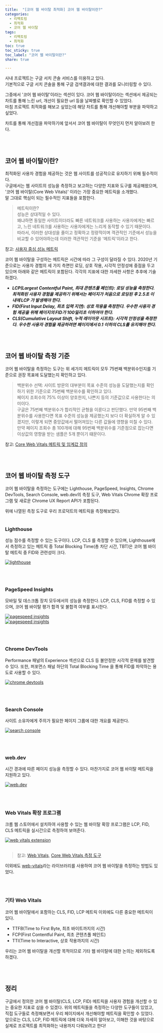 ```yaml
---
title:  "[코어 웹 바이탈 최적화] 코어 웹 바이탈이란?"
categories: 
  - 리팩토링
  - 최적화
  - 코어 웹 바이탈
tags:
  - 리팩토링
  - 최적화
toc: true
toc_sticky: true
toc_label: "코어 웹 바이탈이란?"
share: true

---
```


사내 프로젝트는 구글 서치 콘솔 서비스를 이용하고 있다. <br>
기본적으로 구글 서치 콘솔을 통해 구글 검색결과에 대한 결과를 모니터링할 수 있다. <br>

그중에서 '코어 웹 바이탈'이라는 섹션이 있다. 코어 웹 바이탈이라는 섹션에서 제공되는 차트를 통해 느린 url, 개선이 필요한 url 등을 날짜별로 확인할 수 있었다. <br>
마침 프로젝트 최적화를 해보고 싶었는데 해당 차트를 통해 개선해야할 부분을 파악하고 싶었다. <br>

차트를 통해 개선점을 파악하기에 앞서서 코어 웹 바이탈이 무엇인지 먼저 알아보려 한다.


<br>
<br>


## 코어 웹 바이탈이란?

최적화된 사용자 경험을 제공하는 것은 웹 사이트를 성공적으로 유지하기 위해 필수적이다. <br>
구글에서는 웹 사이트의 성능을 측정하고 보고하는 다양한 지표와 도구를 제공해왔으며, '코어 웹 바이탈(Core Web Vitals)' 이라는 가장 중요한 메트릭을 소개했다.<br>
말 그대로 핵심이 되는 필수적인 지표들을 포함한다.<br>

> 메트릭이란? <br> 성능은 상대적일 수 있다. <br> 왜냐하면 동일한 사이트이더라도 빠른 네트워크를 사용하는 사용자에게는 빠르고, 느린 네트워크를 사용하는 사용자에게는 느리게 동작할 수 있기 때문이다. <br>
따라서, 이러한 상대성을 줄이고 정확하고 정량적이며 객관적인 기준에서 성능을 비교할 수 있어야하는데 이러한 객관적인 기준을 '메트릭'이라고 한다.


참고: [사용자 중심 성능 메트릭](https://web.dev/user-centric-performance-metrics/#how-metrics-are-measured)


코어 웹 바이탈을 구성하는 메트릭은 시간에 따라 그 구성이 달라질 수 있다. 2020년 기준으로는 사용자 경험의 세 가지 측면인 로딩, 상호 작용, 시각적 안정성에 중점을 두고 있으며 아래와 같은 메트릭이 포함된다. 각각의 지표에 대한 자세한 사항은 추후에 기술하겠다.


- ***LCP(Largest Contentful Paint, 최대 콘텐츠풀 페인트): 로딩 성능을 측정한다. 최적화된 사용자 경험을 제공하기 위해서는 페이지가 처음으로 로딩된 후 2.5초 이내에 LCP 가 발생해야 한다.***
- ***FID(First Input Delay, 최초 입력 지연): 상호 작용을 측정한다. 우수한 사용자 경험 제공을 위해 페이지의 FID가 100밀리초 이하여야 한다.***
- ***CLS(Cumulative Layout Shift, 누적 레이아웃 시프트): 시각적 안정성을 측정한다. 우수한 사용자 경험을 제공하려면 페이지에서 0.1 이하의 CLS를 유지해야 한다.***


<br>
<br>


## 코어 웹 바이탈 측정 기준

코어 웹 바이탈을 측정하는 도구는 위 세가지 메트릭이 모두 75번째 백분위수인지를 기준으로 권장 목표에 도달했는지 확인하고 있다.

> 백분위수 선택: 사이트 방문의 대부분이 목표 수준의 성능을 도달했는지를 확인하기 위한 기준으로 75번째 백분위수를 확인하고 있다. <br> 페이지 조회수의 75% 이상이 양호한지, 나쁜지 등의 기준값으로 사용한다는 의미이다. <br> 구글은 75번째 백분위수가 합리적인 균형을 이룬다고 판단했다. 만약 95번째 백분위수를 사용한다면 목표 수준의 성능을 제공했는지 보다 더 확실하게 알 수 있겠지만, 이렇게 되면 중앙값에서 떨어져있는 다른 값들에 영향을 미칠 수 있다. <br> 만약 페이지 조회수 총 100개에 대해 95번째 백분위수를 기준점으로 잡는다면 이상값의 영향을 받는 샘플은 5개 뿐이기 떄문이다.


참고: [Core Web Vitals 메트릭 및 임계값 정의](https://web.dev/defining-core-web-vitals-thresholds/)


<br>
<br>


## 코어 웹 바이탈 측정 도구

코어 웹 바이탈을 측정하는 도구에는 Lighthouse, PageSpeed, Insights, Chrome DevTools, Search Console, web.dev의 측정 도구, Web Vitals Chrome 확장 프로그램 및 새로운 Chrome UX Report API가 포함된다.


위에 나열된 측정 도구로 우리 프로덕트의 메트릭을 측정해보았다.
<br>
<br>


### Lighthouse
성능 점수를 측정할 수 있는 도구이다. LCP, CLS 를 측정할 수 있으며, Lighthouse에서 측정하고 있는 메트릭 중 Total Blocking Time(총 차단 시간, TBT)은 코어 웹 바이탈 메트릭 중 FID와 관련성이 크다.




[![lighthouse](/assets/images/lighthouse-2022-10-20.png)](/assets/images/lighthouse-2022-10-20.png)



<br>
<br>

### PageSpeed Insights
모바일 및 데스크톱 장치 모두에서의 성능을 측정한다. LCP, CLS, FID를 측정할 수 있으며, 코어 웹 바이탈 평가 합격 및 불합격 여부를 표시한다.




[![pagespeed insights](/assets/images/page-speed-insights-desktop-2022-10-20.png)](/assets/images/page-speed-insights-desktop-2022-10-20.png)<br>
[![pagespeed insights](/assets/images/page-speed-insights-mobile-2022-10-20.png)](/assets/images/page-speed-insights-mobile-2022-10-20.png)



<br>
<br>



### Chrome DevTools
Performance 패널의 Experience 섹션으로 CLS 등 불안정한 시각적 문제를 발견할 수 있다. 또한, 퍼포먼스 패널 하단의 Total Blocking Time 을 통해 FID를 파악하는 용도로 사용할 수 있다.




[![chrome devtools](/assets/images/performance-2022-10-20.png)](/assets/images/performance-2022-10-20.png)




<br>
<br>


### Search Console
사이트 소유자에게 주의가 필요한 페이지 그룹에 대한 개요를 제공한다.




[![search console](/assets/images/search-console-2022-10-20.png)](/assets/images/search-console-2022-10-20.png)




<br>
<br>


### web.dev
시간 경과에 따른 페이지 성능을 측정할 수 있다. 마찬가지로 코어 웹 바이탈 메트릭을 지원하고 있다.




[![web.dev](/assets/images/web.dev-2022-10-20.png)](/assets/images/web.dev-2022-10-20.png)



<br>
<br>


### Web Vitals 확장 프로그램
크롬 웹 스토어에서 설치하여 사용할 수 있는 웹 바이탈 확장 프로그램은 LCP, FID, CLS 메트릭을 실시간으로 측정하여 보여준다.




[![web vitals extension](/assets/images/web-vitals-extension-2022-10-20.png)](/assets/images/web-vitals-extension-2022-10-20.png)
<br>
<br>
> 참고: [Web Vitals](https://web.dev/vitals/),
[Core Web Vitals 측정 도구](https://web.dev/vitals-tools/) <br>

이외에도 [web-vitals](https://github.com/GoogleChrome/web-vitals)라는 라이브러리를 사용하여 코어 웹 바이탈을 측정하는 방법도 있었다.


<br>
<br>


### 기타 Web Vitals
코어 웹 바이탈에서 포함하는 CLS, FID, LCP 메트릭 이외에도 다른 중요한 메트릭이 있다.
- TTFB(Time to First Byte, 최초 바이트까지의 시간)
- FCP(First Contentful Paint, 최초 콘텐츠풀 페인트)
- TTI(Time to Interactive, 상호 작용까지의 시간)

우리는 코어 웹 바이탈을 개선할 목적이므로 기타 웹 바이탈에 대한 논의는 제외하도록 하겠다.

<br>
<br>


## 정리
구글에서 정의한 코어 웹 바이탈(CLS, LCP, FID) 메트릭을 사용자 경험을 개선할 수 있는 중요한 지표로 삼을 수 있겠다.
위의 메트릭들을 측정하는 다양한 도구들이 있었고, 직접 도구들로 측정해보면서 우리 페이지에서 개선해야할 메트릭을 확인할 수 있었다.
앞으로는 CLS, LCP, FID 메트릭에 대해 더욱 자세히 알아보고, 이해한 것을 바탕으로 실제로 프로젝트를 최적화하는 내용까지 다뤄보려고 한다!
